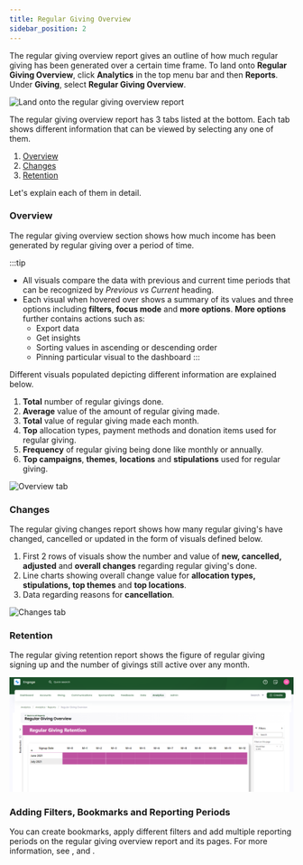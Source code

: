 ```yaml
---
title: Regular Giving Overview
sidebar_position: 2
---
```


The regular giving overview report gives an outline of how much regular giving has been generated over a certain time frame. To land onto **Regular Giving Overview**, click **Analytics** in the top menu bar and then **Reports**. Under **Giving**, select **Regular Giving Overview**. 

![Land onto the regular giving overview report](./land-onto-regular-giving-overview.gif)

The regular giving overview report has 3 tabs listed at the bottom. Each tab shows different information that can be viewed by selecting any one of them.

1. [Overview](#overview)
2. [Changes](#changes) 
3. [Retention](#retention)

Let's explain each of them in detail.

### Overview

The regular giving overview section shows how much income has been generated by regular giving over a period of time. 

:::tip
- All visuals compare the data with previous and current time periods that can be recognized by *Previous vs Current* heading. 
- Each visual when hovered over shows a summary of its values and three options including **filters**, **focus mode** and **more options**. **More options** further contains actions such as:
    - Export data
    - Get insights
    - Sorting values in ascending or descending order
    - Pinning particular visual to the dashboard
:::

Different visuals populated depicting different information are explained below.

1. **Total** number of regular givings done.
2. **Average** value of the amount of regular giving made.
3. **Total** value of regular giving made each month.
4. **Top** allocation types, payment methods and donation items used for regular giving.
5. **Frequency** of regular giving being done like monthly or annually. 
6. **Top campaigns**, **themes**, **locations** and **stipulations** used for regular giving.  

![Overview tab](./overview-tab.gif)

### Changes

The regular giving changes report shows how many regular giving's have changed, cancelled or updated in the form of visuals defined below.

1. First 2 rows of visuals show the number and value of **new, cancelled, adjusted** and **overall changes** regarding regular giving's done.
2. Line charts showing overall change value for **allocation types, stipulations, top themes** and **top locations**.
3. Data regarding reasons for **cancellation**.

![Changes tab](./changes-tab.gif)

### Retention

The regular giving retention report shows the figure of regular giving signing up and the number of givings still active over any month.

![Retention tab](./retention-tab.png)

### Adding Filters, Bookmarks and Reporting Periods

You can create bookmarks, apply different filters and add multiple reporting periods on the regular giving overview report and its pages. For more information, see <K2Link route="docs/engage/data/analytics/reports/adding-bookmarks/" text="Adding Bookmarks" isInternal/>, <K2Link route="docs/engage/data/analytics/reports/using-filters/" text="Using Filters" isInternal/> and <K2Link route="docs/engage/data/analytics/reports/manage-reporting-periods/" text="Manage Reporting Periods" isInternal/>.  